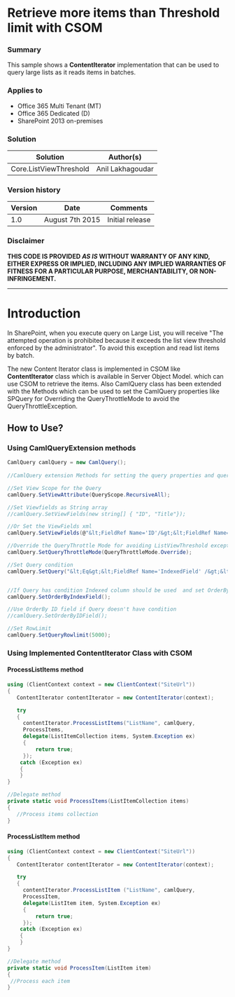 # Retrieve more items than Threshold limit with CSOM #

### Summary ###
This sample shows a **ContentIterator** implementation that can be used to query large lists as it reads items in batches.

### Applies to ###
-  Office 365 Multi Tenant (MT)
-  Office 365 Dedicated (D)
-  SharePoint 2013 on-premises


### Solution ###
Solution | Author(s)
---------|----------
Core.ListViewThreshold | Anil Lakhagoudar

### Version history ###
Version  | Date | Comments
---------| -----| --------
1.0  | August 7th 2015 | Initial release

### Disclaimer ###
**THIS CODE IS PROVIDED *AS IS* WITHOUT WARRANTY OF ANY KIND, EITHER EXPRESS OR IMPLIED, INCLUDING ANY IMPLIED WARRANTIES OF FITNESS FOR A PARTICULAR PURPOSE, MERCHANTABILITY, OR NON-INFRINGEMENT.**


----------

# Introduction #
In SharePoint, when you execute query on Large List, you will receive "The attempted operation is prohibited because it exceeds the list view threshold enforced by the administrator". To avoid this exception and read list items by batch.

The new Content Iterator class is implemented in CSOM like **ContentIterator** class which is available in Server Object Model. which can use CSOM to retrieve the items. Also CamlQuery class has been extended with the Methods which can be used to set the CamlQuery properties like SPQuery for Overriding the QueryThrottleMode to avoid the QueryThrottleException.

## How to Use? ##
### Using CamlQueryExtension methods ###

```C#
CamlQuery camlQuery = new CamlQuery();
            
//CamlQuery extension Methods for setting the query properties and query option for Threshold limit

//Set View Scope for the Query
camlQuery.SetViewAttribute(QueryScope.RecursiveAll);

//Set Viewfields as String array
//camlQuery.SetViewFields(new string[] { "ID", "Title"});

//Or Set the ViewFields xml
camlQuery.SetViewFields(@"&lt;FieldRef Name='ID'/&gt;&lt;FieldRef Name='Title'/&gt;");

//Override the QueryThrottle Mode for avoiding ListViewThreshold exception
camlQuery.SetQueryThrottleMode(QueryThrottleMode.Override);

//Set Query condition
camlQuery.SetQuery("&lt;Eq&gt;&lt;FieldRef Name='IndexedField' /&gt;&lt;Value Type='Text'&gt;value&lt;/Value&gt;&lt;/Eq&gt;");


//If Query has condition Indexed column should be used  and set OrderBy with indexed column
camlQuery.SetOrderByIndexField();

//Use OrderBy ID field if Query doesn't have condition
//camlQuery.SetOrderByIDField();

//Set RowLimit
camlQuery.SetQueryRowlimit(5000);
```

### Using Implemented ContentIterator Class with CSOM ###
#### ProcessListItems method ####

```C#
using (ClientContext context = new ClientContext("SiteUrl"))
{
   ContentIterator contentIterator = new ContentIterator(context);

   try
   {
     contentIterator.ProcessListItems("ListName", camlQuery,
     ProcessItems,
     delegate(ListItemCollection items, System.Exception ex)
     {
         return true;
     });
    catch (Exception ex)
    {
    }
}

//Delegate method
private static void ProcessItems(ListItemCollection items)
{
   //Process items collection
}

```

#### ProcessListItem method ####

```C#
using (ClientContext context = new ClientContext("SiteUrl"))
{
   ContentIterator contentIterator = new ContentIterator(context);

   try
   {
     contentIterator.ProcessListItem ("ListName", camlQuery,
     ProcessItem,
     delegate(ListItem item, System.Exception ex)
     {
         return true;
     });
    catch (Exception ex)
    {
    }
}

//Delegate method
private static void ProcessItem(ListItem item)
{
 //Process each item
}
```
